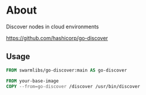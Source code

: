# About

Discover nodes in cloud environments

https://github.com/hashicorp/go-discover

## Usage

```Dockerfile
FROM swarmlibs/go-discover:main AS go-discover

FROM your-base-image
COPY --from=go-discover /discover /usr/bin/discover
```
